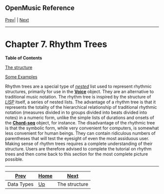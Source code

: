 OpenMusic Reference  
---  
[Prev](concepts.data-types)| | [Next](x1205)  
  
* * *

# Chapter 7. Rhythm Trees

 **Table of Contents**

[The structure](x1205)

[Some Examples](x1252)

Rhythm trees are a special type of [_nested_](glossary#NESTING) list used
to represent rhythmic structures, primarily for use in the
[**Voice**](voice) object. They are an alternative to traditional music
notation. The rhythm tree is inspired by the structure of
[_LISP_](glossary#LISP) itself, a series of nested lists. The advantage
of a rhythm tree is that it represents the totality of the hierarchical
relationship of traditional rhythmic notation (measures divided in to groups
divided into beats divided into notes) in a numeric form, unlike the simple
lists of durations and onsets of the [**Chord-seq**](chord-seq) object,
for instance. The disadvantage of the rhythmic tree is that the symbolic form,
while very convenient for computers, is somewhat less convenient for human
beings. They can contain ridiculous numbers of parentheses that will test the
eyesight of even the most assiduous user. Making sense of rhythm trees
requires a complete understanding of their structure. Users are therefore
advised to complete the tutorial on rhythm trees and then come back to this
section for the most complete picture possible.

* * *

[Prev](concepts.data-types)| [Home](index)| [Next](x1205)  
---|---|---  
Data Types| [Up](concepts)| The structure

